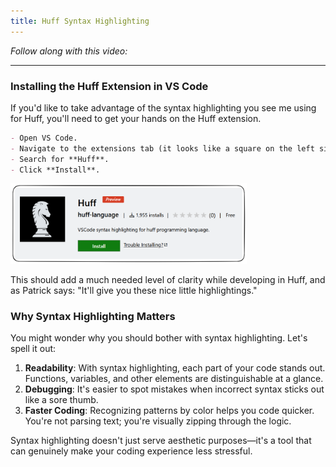 ```yaml
---
title: Huff Syntax Highlighting
---
```


_Follow along with this video:_

---

### Installing the Huff Extension in VS Code

If you'd like to take advantage of the syntax highlighting you see me using for Huff, you'll need to get your hands on the Huff extension.

```markdown
- Open VS Code.
- Navigate to the extensions tab (it looks like a square on the left sidebar).
- Search for **Huff**.
- Click **Install**.
```

<img src="../../../../static/formal-verification-1/6-huff-syntax-highlighting/huff-syntax-highlighting-1.png" width="75%" height="auto">

This should add a much needed level of clarity while developing in Huff, and as Patrick says: "It'll give you these nice little highlightings."

### Why Syntax Highlighting Matters

You might wonder why you should bother with syntax highlighting. Let's spell it out:

1. **Readability**: With syntax highlighting, each part of your code stands out. Functions, variables, and other elements are distinguishable at a glance.
2. **Debugging**: It's easier to spot mistakes when incorrect syntax sticks out like a sore thumb.
3. **Faster Coding**: Recognizing patterns by color helps you code quicker. You're not parsing text; you're visually zipping through the logic.

Syntax highlighting doesn't just serve aesthetic purposes—it's a tool that can genuinely make your coding experience less stressful.
